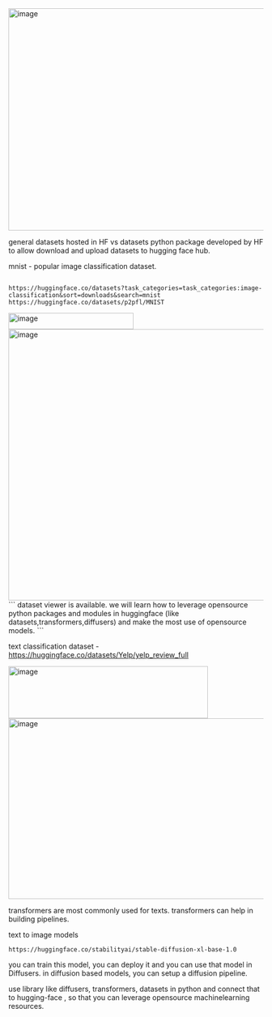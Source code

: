 
<img width="777" height="439" alt="image" src="https://github.com/user-attachments/assets/cc1b712a-da93-4f12-b895-8bc5488c0b73" />


general datasets hosted in HF vs datasets python package developed by HF to allow download and upload datasets to hugging face hub.


mnist - popular image classification dataset.
```

https://huggingface.co/datasets?task_categories=task_categories:image-classification&sort=downloads&search=mnist
https://huggingface.co/datasets/p2pfl/MNIST
```
<img width="247" height="32" alt="image" src="https://github.com/user-attachments/assets/a9ab46f0-474d-4258-aaa0-a4ea58358173" />

<img width="890" height="536" alt="image" src="https://github.com/user-attachments/assets/18905c1f-1db0-4619-9520-a0bd776f2b4a" />
```
dataset viewer is available. we will learn how to leverage opensource python packages and modules in huggingface (like datasets,transformers,diffusers) and make the most use of 
 opensource models. 
```



text classification dataset - https://huggingface.co/datasets/Yelp/yelp_review_full



<img width="394" height="103" alt="image" src="https://github.com/user-attachments/assets/95166bd6-8498-4a67-af2e-0d4f80d07148" />



<img width="568" height="357" alt="image" src="https://github.com/user-attachments/assets/add3663e-8d3c-46df-afaf-77107cf2fd96" />


transformers are most commonly used for texts. transformers can help in building pipelines. 

text to image models
```
https://huggingface.co/stabilityai/stable-diffusion-xl-base-1.0
```
you can train this model, you can deploy it and you can use that model in Diffusers. in diffusion based models, you can setup a diffusion pipeline.


use library like diffusers, transformers, datasets in python and connect that to hugging-face , so that you can leverage opensource machinelearning resources.




